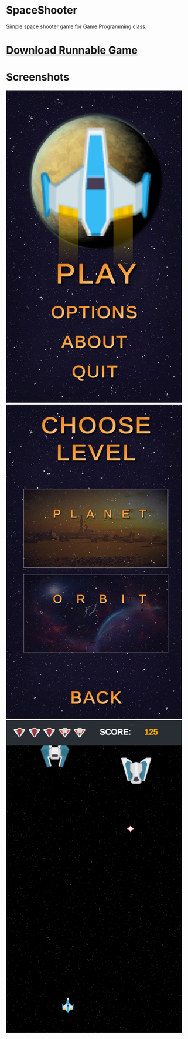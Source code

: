 # SpaceShooter
 Simple space shooter game for Game Programming class. <br>
 # <a id="raw-url" href="https://github.com/kaziim/SpaceShooter/raw/main/Build.rar">Download Runnable Game</a>
 
 # Screenshots
 ![](https://github.com/kaziim/SpaceShooter/blob/main/Screenshots/Screenshot_3.png)
  ![](https://github.com/kaziim/SpaceShooter/blob/main/Screenshots/Screenshot_4.png)
   ![](https://github.com/kaziim/SpaceShooter/blob/main/Screenshots/Screenshot_6.png)
